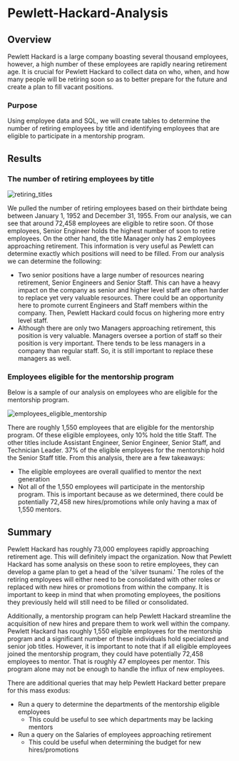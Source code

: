 # Pewlett-Hackard-Analysis

## Overview
Pewlett Hackard is a large company boasting several thousand employees, however, a high number of these employees are rapidly nearing retirement age. It is crucial for Pewlett Hackard to collect data on who, when, and how many people will be retiring soon so as to better prepare for the future and create a plan to fill vacant positions. 

### Purpose
Using employee data and SQL, we will create tables to determine the number of retiring employees by title and identifying employees that are eligible to participate in a mentorship program.

## Results
### The number of retiring employees by title
![retiring_titles](https://user-images.githubusercontent.com/112137694/206062575-3c3dd96b-94fe-42c8-ad4e-b6a2bf5789e1.png)

We pulled the number of retiring employees based on their birthdate being between January 1, 1952 and December 31, 1955. From our analysis, we can see that around 72,458 employees are eligible to retire soon. Of those employees, Senior Engineer holds the highest number of soon to retire employees. On the other hand, the title Manager only has 2 employees approaching retirement. This information is very useful as Pewlett can determine exactly which positions will need to be filled. From our analysis we can determine the following:
- Two senior positions have a large number of resources nearing retirement, Senior Engineers and Senior Staff. This can have a heavy impact on the company as senior and higher level staff are often harder to replace yet very valuable resources. There could be an opportunity here to promote current Engineers and Staff members within the company. Then, Pewlett Hackard could focus on highering more entry level staff.
- Although there are only two Managers approaching retirement, this position is very valuable. Managers oversee a portion of staff so their position is very important. There tends to be less managers in a company than regular staff. So, it is still important to replace these managers as well.

### Employees eligible for the mentorship program
Below is a sample of our analysis on employees who are eligible for the mentorship program.

![employees_eligible_mentorship](https://user-images.githubusercontent.com/112137694/206063609-e004af14-ce09-4762-9eca-38b962e613f5.png)

There are roughly 1,550 employees that are eligible for the mentorship program. Of these eligible employees, only 10% hold the title Staff. The other titles include Assistant Engineer, Senior Engineer, Senior Staff, and Technician Leader. 37% of the eligible employees for the mentorship hold the Senior Staff title. From this analysis, there are a few takeaways:
- The eligible employees are overall qualified to mentor the next generation
- Not all of the 1,550 employees will participate in the mentorship program. This is important because as we determined, there could be potentially 72,458 new hires/promotions while only having a max of 1,550 mentors. 

## Summary
Pewlett Hackard has roughly 73,000 employees rapidly approaching retirement age. This will definitely impact the organization. Now that Pewlett Hackard has some analysis on these soon to retire employees, they can develop a game plan to get a head of the 'silver tsunami.' The roles of the retiring employees will either need to be consolidated with other roles or replaced with new hires or promotions from within the company. It is important to keep in mind that when promoting employees, the positions they previously held will still need to be filled or consolidated. 

Additionally, a mentorship program can help Pewlett Hackard streamline the acquisition of new hires and prepare them to work well within the company. Pewlett Hackard has roughly 1,550 eligible employees for the mentorship program and a significant number of these individuals hold specialized and senior job titles. However, it is important to note that if all eligible employees joined the mentorship program, they could have potentially 72,458 employees to mentor. That is roughly 47 employees per mentor. This program alone may not be enough to handle the influx of new employees. 

There are additional queries that may help Pewlett Hackard better prepare for this mass exodus:
- Run a query to determine the departments of the mentorship eligible employees
  - This could be useful to see which departments may be lacking mentors
- Run a query on the Salaries of employees approaching retirement
  - This could be useful when determining the budget for new hires/promotions
